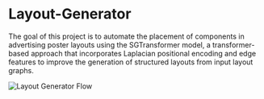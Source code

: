 # Layout-Generator
The goal of this project is to automate the placement of components in advertising poster layouts using the SGTransformer model, a transformer-based approach that incorporates Laplacian positional encoding and edge features to improve the generation of structured layouts from input layout graphs.

![Layout Generator Flow](https://github.com/syahdeee/Layout-Generator/assets/100667458/b1b10cf6-1887-4406-b92c-a2e494a54e37)
